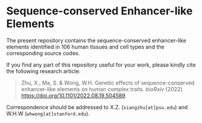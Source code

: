# Sequence-conserved Enhancer-like Elements

The present repository contains the sequence-conserved enhancer-like elements
identified in 106 human tissues and cell types and the corresponding source codes. 

If you find any part of this repository useful for your work,
please kindly cite the following research article:

> Zhu, X., Ma, S. & Wong, W.H.
> Genetic effects of sequence-conserved enhancer-like elements on human complex traits.
> *bioRxiv* (2022) <https://doi.org/10.1101/2022.08.19.504589>.

Correspondence should be addressed to X.Z. (`xiangzhu[at]psu.edu`) and W.H.W (`whwong[at]stanford.edu`).
